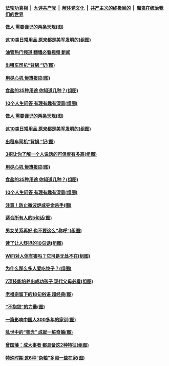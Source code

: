 ####  [法轮功真相](../../../../basic/blob/master/README.md?t=04241731) &nbsp;|&nbsp; [九评共产党](../../../../9ping.md/blob/master/README.md?t=04241731) &nbsp;|&nbsp; [解体党文化](../../../../jtdwh.md/blob/master/README.md?t=04241731)  &nbsp;|&nbsp; [共产主义的终极目的](../../../../gczydzjmd.md/blob/master/README.md?t=04241731) &nbsp;|&nbsp; [魔鬼在统治我们的世界](../../../../mgztzwmdsj.md/blob/master/README.md?t=04241731) 

#### [做人 需要谨记的两条天规(图)](../pages/p8/1004018.md?t=04241731) 

#### [这10类日常用品 原来都是美军发明的(组图)](../pages/p8/1004374.md?t=04241731) 

#### [油管热门频道 翻墙必看视频 新闻](http://78.141.244.201:81/youtube.html?04241731)

#### [出租车司机“背锅 ”记(图)](../pages/p8/1004348.md?t=04241731) 

#### [用尽心机 惨遭报应(图)](../pages/p8/1004202.md?t=04241731) 

#### [食盐的35种用途 你知道几种？(组图)](../pages/p8/1003478.md?t=04241731) 

#### [10个人生问答 有理有趣有深意(组图)](../pages/p8/1003772.md?t=04241731) 

#### [做人 需要谨记的两条天规(图)](../pages/p8/1004018.md?t=04241731) 

#### [这10类日常用品 原来都是美军发明的(组图)](../pages/p8/1004374.md?t=04241731) 

#### [出租车司机“背锅 ”记(图)](../pages/p8/1004348.md?t=04241731) 

#### [3招让你了解一个人说话的可信度有多高(组图)](../pages/p8/1004222.md?t=04241731) 

#### [用尽心机 惨遭报应(图)](../pages/p8/1004202.md?t=04241731) 

#### [食盐的35种用途 你知道几种？(组图)](../pages/p8/1003478.md?t=04241731) 

#### [10个人生问答 有理有趣有深意(组图)](../pages/p8/1003772.md?t=04241731) 

#### [注意！防止微波炉成夺命杀手(图)](../pages/p8/1003337.md?t=04241731) 

#### [适合所有人的5句话(图)](../pages/p8/1004007.md?t=04241731) 

#### [男女关系再好 也不要这么“称呼”(组图)](../pages/p8/1003472.md?t=04241731) 

#### [读了让人舒坦的10句话(组图)](../pages/p8/1004143.md?t=04241731) 

#### [WiFi对人体有害吗？它可是无处不在(组图)](../pages/p8/1003774.md?t=04241731) 

#### [为什么那么多人爱吃饺子？(组图)](../pages/p8/1003773.md?t=04241731) 

#### [7项技能培养出成功孩子 现代父母必看(组图)](../pages/p8/1004066.md?t=04241731) 

#### [老祖宗留下的18句俗语 超经典(图)](../pages/p8/1004009.md?t=04241731) 

#### [“不抱怨”的力量(图)](../pages/p8/1004014.md?t=04241731) 

#### [一篇影响中国人300多年的家训(图)](../pages/p8/1003936.md?t=04241731) 

#### [乱世中的“善念” 成就一桩奇婚(图)](../pages/p8/1003900.md?t=04241731) 

#### [曾国藩：成大事者 都具备这2种特征(组图)](../pages/p8/1003323.md?t=04241731) 

#### [特殊时期 这6种“杂粮”多囤一些在家(图)](../pages/p8/1003552.md?t=04241731) 

<img src='http://gfw-breaker.win/goodnews/indexes/p8.md' width='0px' height='0px'/>
